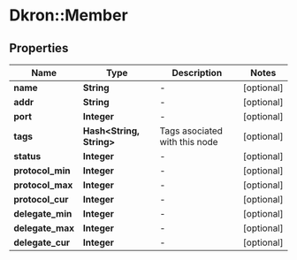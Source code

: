 # Dkron::Member

## Properties
Name | Type | Description | Notes
------------ | ------------- | ------------- | -------------
**name** | **String** | - | [optional] 
**addr** | **String** | - | [optional] 
**port** | **Integer** | - | [optional] 
**tags** | **Hash&lt;String, String&gt;** | Tags asociated with this node | [optional] 
**status** | **Integer** | - | [optional] 
**protocol_min** | **Integer** | - | [optional] 
**protocol_max** | **Integer** | - | [optional] 
**protocol_cur** | **Integer** | - | [optional] 
**delegate_min** | **Integer** | - | [optional] 
**delegate_max** | **Integer** | - | [optional] 
**delegate_cur** | **Integer** | - | [optional] 


